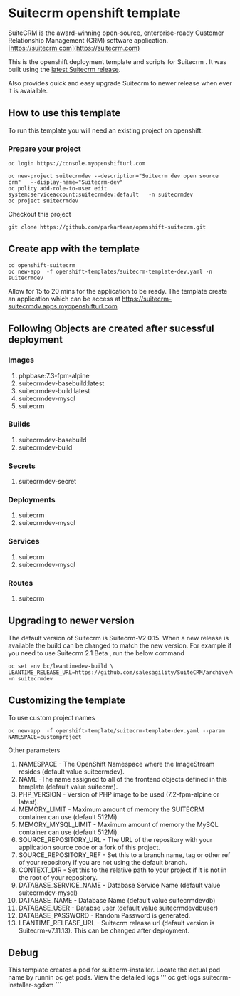 # Suitecrm openshift template 

SuiteCRM is the award-winning open-source, enterprise-ready Customer Relationship Management (CRM) software application. [https://suitecrm.com](https://suitecrm.com)

This is the openshift deployment template and scripts for Suitecrm </a>. It was built using the <a href="https://github.com/salesagility/SuiteCRM/releases">latest Suitecrm release</a>.

Also provides quick and easy upgrade Suitecrm to newer release when ever it is avaialble. 

## How to use this template

To run this template you will need an existing project on openshift. 

### Prepare your project 

```
oc login https://console.myopenshifturl.com

oc new-project suitecrmdev --description="Suitecrm dev open source crm"   --display-name="Suitecrm-dev"
oc policy add-role-to-user edit system:serviceaccount:suitecrmdev:default   -n suitecrmdev
oc project suitecrmdev
```

Checkout this project 

```
git clone https://github.com/parkarteam/openshift-suitecrm.git

```

## Create app with the template

```
cd openshift-suitecrm 
oc new-app  -f openshift-templates/suitecrm-template-dev.yaml -n suitecrmdev

```
Allow for 15 to 20 mins for the application to be ready. 
The template create an application which can be access at 
https://suitecrm-suitecrmdv.apps.myopenshifturl.com

## Following Objects are created after sucessful deployment  
### Images
1. phpbase:7.3-fpm-alpine 
2. suitecrmdev-basebuild:latest
3. suitecrmdev-build:latest
4. suitecrmdev-mysql
5. suitecrm

### Builds
1. suitecrmdev-basebuild
2. suitecrmdev-build
### Secrets
1. suitecrmdev-secret

### Deployments
1. suitecrm
2. suitecrmdev-mysql

### Services
1. suitecrm
2. suitecrmdev-mysql

### Routes
1. suitecrm

## Upgrading to newer version 
The default version of Suitecrm is Suitecrm-V2.0.15. 
When a new release is available the build can be changed to match the new version. 
For example if you need to use Suitecrm 2.1 Beta , run the below command

```
oc set env bc/leantimedev-build \ 
LEANTIME_RELEASE_URL=https://github.com/salesagility/SuiteCRM/archive/v7.10.25.tar.gz -n suitecrmdev

```

## Customizing the template 
To use custom project names 

```
oc new-app  -f openshift-template/suitecrm-template-dev.yaml --param NAMESPACE=customproject
```

Other parameters 
1. NAMESPACE - The OpenShift Namespace where the ImageStream resides (default value suitecrmdev).
2. NAME -The name assigned to all of the frontend objects defined in this template (default value suitecrm).
3. PHP_VERSION - Version of PHP image to be used (7.2-fpm-alpine or latest). 
4. MEMORY_LIMIT - Maximum amount of memory the SUITECRM container can use (default 512Mi).
5. MEMORY_MYSQL_LIMIT - Maximum amount of memory the MySQL container can use (default 512Mi).
6. SOURCE_REPOSITORY_URL - The URL of the repository with your application source code or a fork of this project. 
7. SOURCE_REPOSITORY_REF - Set this to a branch name, tag or other ref of your repository if you are not using the default branch.
8. CONTEXT_DIR - Set this to the relative path to your project if it is not in the root of your repository.
9. DATABASE_SERVICE_NAME - Database Service Name (default value suitecrmdev-mysql)
10. DATABASE_NAME - Database Name (default value suitecrmdevdb)
11. DATABASE_USER - Databse user (default value suitecrmdevdbuser)
12. DATABASE_PASSWORD - Random Password is generated. 
13. LEANTIME_RELEASE_URL - Suitecrm release url (default version is Suitecrm-v7.11.13). This can be changed after deployment. 

## Debug
This template creates a pod for suitecrm-installer. Locate the actual pod name by runnin oc get pods.
View the detailed logs ''' oc get logs suitecrm-installer-sgdxm ```


